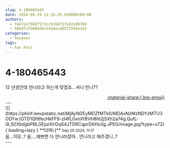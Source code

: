 ```yaml
---
slug: 4-180465443
date: 2024-09-29 11:16:35.830000+09:00
authors:
  - f447a17569f573cc9cb6757a92a9878d
  - 56bdfafb606d9ce1b4ecdd572595e242
categories:
  - Seoyeon
tags:
  - Fan Post
---
```


# 4-180465443

<div class="post-container" markdown="1">
<div class="content-container md-sidebar__scrollwrap" markdown="1">

12 년생인데 언니라고 하는게 맞겠죠.. 셔니 언니??

</div>
</div>

<div style="text-align: right;" markdown="1">
<a href="https://weverse.io/fromis9/fanpost/4-180465443" style="text-align: right;">:material-share:{.big-emoji}</a>
</div>
---

<div class="comments-container md-sidebar__scrollwrap" markdown="1">
<div class="comment" markdown="1">
<div class='id-container' markdown="1">
![](https://phinf.wevpstatic.net/MjAyNDEyMDZfMTk0/MDAxNzMzNDYzMTU3ODYw.tGTD1QfitfecHkFF9-zI4fL0xnXf8VH8ht2j5Xh2a74g.QufL-i9_92XbdgbPBLGEpzXIrDqS4JTDRCqprDbYdJIg.JPEG/image.jpg?type=s72){ loading=lazy }
**<span class="artist">더여니</span>** <small>Sep 29 2024, 11:17</small><br>
</div>
<div class='comment-body' markdown="1">
음...이모..? 음....예쁘면 다 언니라잖아.. 언니라고 해주겠니..?
</div>
</div>
</div>
---
